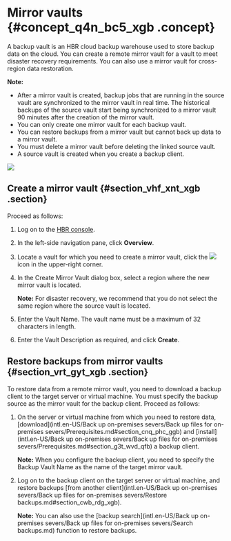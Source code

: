 # Mirror vaults {#concept_q4n_bc5_xgb .concept}

A backup vault is an HBR cloud backup warehouse used to store backup data on the cloud. You can create a remote mirror vault for a vault to meet disaster recovery requirements. You can also use a mirror vault for cross-region data restoration.

**Note:** 

-   After a mirror vault is created, backup jobs that are running in the source vault are synchronized to the mirror vault in real time. The historical backups of the source vault start being synchronized to a mirror vault 90 minutes after the creation of the mirror vault.
-   You can only create one mirror vault for each backup vault.
-   You can restore backups from a mirror vault but cannot back up data to a mirror vault.
-   You must delete a mirror vault before deleting the linked source vault.
-   A source vault is created when you create a backup client.

![](http://static-aliyun-doc.oss-cn-hangzhou.aliyuncs.com/assets/img/132912/156465349654118_en-US.jpg)

## Create a mirror vault {#section_vhf_xnt_xgb .section}

Proceed as follows:

1.  Log on to the [HBR console](https://hbr.console.aliyun.com).
2.  In the left-side navigation pane, click **Overview**.
3.  Locate a vault for which you need to create a mirror vault, click the ![](http://static-aliyun-doc.oss-cn-hangzhou.aliyuncs.com/assets/img/132912/156465349739717_en-US.png) icon in the upper-right corner.
4.  In the Create Mirror Vault dialog box, select a region where the new mirror vault is located.

    **Note:** For disaster recovery, we recommend that you do not select the same region where the source vault is located.

5.  Enter the Vault Name. The vault name must be a maximum of 32 characters in length.
6.  Enter the Vault Description as required, and click **Create**.

## Restore backups from mirror vaults {#section_vrt_gyt_xgb .section}

To restore data from a remote mirror vault, you need to download a backup client to the target server or virtual machine. You must specify the backup source as the mirror vault for the backup client. Proceed as follows:

1.  On the server or virtual machine from which you need to restore data, [download](intl.en-US/Back up on-premises severs/Back up files for on-premises severs/Prerequisites.md#section_cnq_phc_ggb) and [install](intl.en-US/Back up on-premises severs/Back up files for on-premises severs/Prerequisites.md#section_g3t_wvd_qfb) a backup client.

    **Note:** When you configure the backup client, you need to specify the Backup Vault Name as the name of the target mirror vault.

2.  Log on to the backup client on the target server or virtual machine, and restore backups [from another client](intl.en-US/Back up on-premises severs/Back up files for on-premises severs/Restore backups.md#section_cwb_rdg_xgb).

    **Note:** You can also use the [backup search](intl.en-US/Back up on-premises severs/Back up files for on-premises severs/Search backups.md) function to restore backups.


